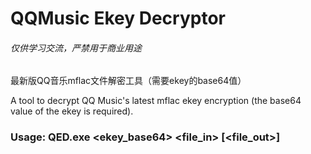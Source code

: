 # QQMusic Ekey Decryptor

###### 仅供学习交流，严禁用于商业用途



最新版QQ音乐mflac文件解密工具（需要ekey的base64值）

A tool to decrypt QQ Music's latest mflac ekey encryption (the base64 value of the ekey is required).


### Usage: QED.exe <ekey_base64> <file_in> [<file_out>]
